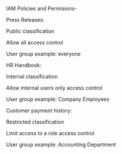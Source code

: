 IAM Policies and Permisions-

Press Releases:

Public classification

Allow all access control

User group example: everyone

HR Handbook:

Internal classification

Allow internal users only access control

User group example: Company Employees

Customer payment history:

Restricted classification

Limit access to a role access control

User group example: Accounting Department

